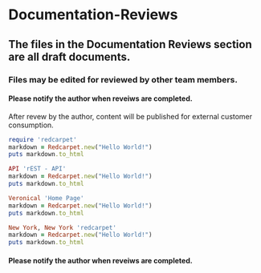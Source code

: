 # Documentation-Reviews
## The files in the Documentation Reviews section are all draft documents.
### Files may be edited for reviewed by other team members.
#### Please notify the author when reveiws are completed.
After revew by the author, content will be published for external customer consumption.


```ruby
require 'redcarpet'
markdown = Redcarpet.new("Hello World!")
puts markdown.to_html
```


```ruby
API 'rEST - API'
markdown = Redcarpet.new("Hello World!")
puts markdown.to_html
```


```ruby
Veronical 'Home Page'
markdown = Redcarpet.new("Hello World!")
puts markdown.to_html
```

```ruby
New York, New York 'redcarpet'
markdown = Redcarpet.new("Hello World!")
puts markdown.to_html
```

#### Please notify the author when reveiws are completed.

